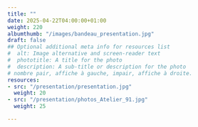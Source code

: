 ```yaml
---
title: ""
date: 2025-04-22T04:00:00+01:00
weight: 220
albumthumb: "/images/bandeau_presentation.jpg"
draft: false
## Optional additional meta info for resources list
#  alt: Image alternative and screen-reader text
#  phototitle: A title for the photo
#  description: A sub-title or description for the photo
# nombre pair, affiche à gauche, impair, affiche à droite.
resources:
- src: "/presentation/presentation.jpg"
  weight: 20
- src: "/presentation/photos_Atelier_91.jpg"
  weight: 25

---
```

